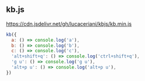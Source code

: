 ## kb.js

https://cdn.jsdelivr.net/gh/lucaceriani/kbjs/kb.min.js

```js
kb({
  a: () => console.log('a'),
  b: () => console.log('b'),
  c: () => console.log('c'),
  'alt+shift+q': () => console.log('ctrl+shift+q'),
  'g u': () => console.log('g u'),
  'alt+p u': () => console.log('alt+p u'),
})
```
